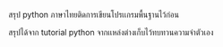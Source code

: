 สรุป python ภาษาไทยติดการเขียนโปรเเกรมพื้นฐานไว้ก่อน

สรุปได้จาก tutorial python จากเเหล่งต่างเก็บไว้ทบทวนความจำตัวเอง
